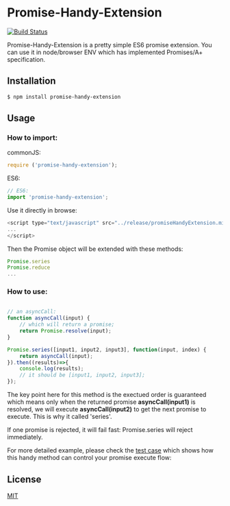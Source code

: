 # Promise-Handy-Extension

[![Build Status](https://travis-ci.org/chenzhihao/Promise-Handy-Extensions.svg)](https://travis-ci.org/chenzhihao/Promise-Handy-Extensions)

Promise-Handy-Extension is a pretty simple ES6 promise extension. You can use it in node/browser ENV which has implemented Promises/A+ specification.


## Installation
```bash
$ npm install promise-handy-extension
```

## Usage

### How to import:

commonJS:

```js
require ('promise-handy-extension');
```

ES6:

```js
// ES6:
import 'promise-handy-extension';
```

Use it directly in browse:

```js
<script type="text/javascript" src="../release/promiseHandyExtension.min.js"></script>
...
</script>
```

Then the Promise object will be extended with these methods:

```js
Promise.series
Promise.reduce
...
```

### How to use:
```js

// an asyncCall:
function asyncCall(input) {
	// which will return a promise;
	return Promise.resolve(input);
}

Promise.series([input1, input2, input3], function(input, index) {
	return asyncCall(input);
}).then((results)=>{
	console.log(results);
	// it should be [input1, input2, input3];
});
```
The key point here for this method is the exectued order is guaranteed which means only when the returned promise **asyncCall(input1)** is resolved, we will execute **asyncCall(input2)** to get the next promise to execute. This is why it called 'series'.

If one promise is rejected, it will fail fast: Promise.series will reject immediately.

For more detailed example, please check the [test case](https://github.com/chenzhihao/Promise-Handy-Extensions/blob/master/test/series.js) which shows how this handy method can control your promise execute flow:



## License
[MIT](https://tldrlegal.com/license/mit-license)